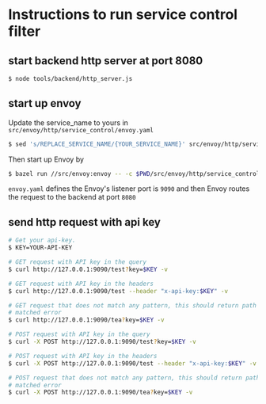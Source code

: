 # Instructions to run service control filter

## start backend http server at port 8080

```bash
$ node tools/backend/http_server.js
```

## start up envoy

Update the service_name to yours in `src/envoy/http/service_control/envoy.yaml`

```bash
$ sed 's/REPLACE_SERVICE_NAME/{YOUR_SERVICE_NAME}' src/envoy/http/service_control/envoy.yaml
```

Then start up Envoy by

```bash
$ bazel run //src/envoy:envoy -- -c $PWD/src/envoy/http/service_control/envoy.yaml -l debug
```

`envoy.yaml` defines the Envoy's listener port is `9090` and then Envoy routes the request
to the backend at port `8080`

## send http request with api key

```bash
# Get your api-key.
$ KEY=YOUR-API-KEY

# GET request with API key in the query
$ curl http://127.0.0.1:9090/test?key=$KEY -v

# GET request with API key in the headers
$ curl http://127.0.0.1:9090/test --header "x-api-key:$KEY" -v

# GET request that does not match any pattern, this should return path not
# matched error
$ curl http://127.0.0.1:9090/tea?key=$KEY -v

# POST request with API key in the query
$ curl -X POST http://127.0.0.1:9090/test?key=$KEY -v

# POST request with API key in the headers
$ curl -X POST http://127.0.0.1:9090/test --header "x-api-key:$KEY" -v

# POST request that does not match any pattern, this should return path not
# matched error
$ curl -X POST http://127.0.0.1:9090/tea?key=$KEY -v
```
